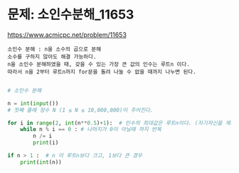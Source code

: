 # 문제: 소인수분해_11653
https://www.acmicpc.net/problem/11653

```
소인수 분해 : n을 소수의 곱으로 분해
소수를 구하지 않아도 해결 가능하다.
n을 소인수 분해하였을 때, 갖을 수 있는 가장 큰 값의 인수는 루트n 이다.
따라서 n을 2부터 루트n까지 for문을 돌려 나눌 수 없을 때까지 나누면 된다.
```
``` python

# 소인수 분해

n = int(input())
# 첫째 줄에 정수 N (1 ≤ N ≤ 10,000,000)이 주어진다.

for i in range(2, int(n**0.5)+1):  # 인수의 최대값은 루트n이다. (자기자신을 제외하고)
    while n % i == 0 : # 나머지가 0이 아닐때 까지 반복
        n /= i
        print(i)

if n > 1 :  # n 이 루트n보다 크고, 1보다 큰 경우
    print(int(n))




```
